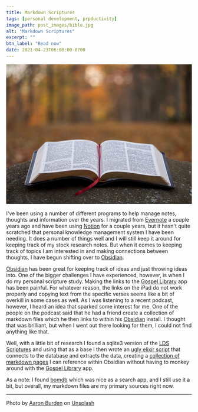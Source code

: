 ```yaml
---
title: Markdown Scriptures
tags: [personal development, prpductivity]
image_path: post_images/bible.jpg
alt: "Markdown Scriptures"
excerpt: ""
btn_label: "Read now"
date: 2021-04-23T06:00:00-0700
---
```

![scriptures][image]

I've been using a number of different programs to help manage notes, thoughts and information over the years. I migrated from [Evernote][evernote] a couple years ago and have been using [Notion][notion] for a couple years, but it hasn't quite scratched that personal knowledge management system I have been needing. It does a number of things well and I will still keep it around for keeping track of my stock research notes. But when it comes to keeping track of topics I am interested in and making connections between thoughts, I have begun shifting over to [Obsidian][obsidian].

[Obsidian][obsidian] has been great for keeping track of ideas and just throwing ideas into. One of the bigger challenges I have experienced, however, is when I do my personal scripture study. Making the links to the [Gospel Library][gospel_library] app has been painful. For whatever reason, the links on the iPad do not work properly and copying text from the specific verses seems like a bit of overkill in some cases as well. As I was listening to a recent podcast, however, I heard an idea that sparked some interest for me. One of the people on the podcast said that he had a friend create a collection of markdown files which he then links to within his [Obsidian][obsidian] install. I thought that was brilliant, but when I went out there looking for them, I could not find anything like that.

Well, with a little bit of research I found a sqlite3 version of the [LDS Scriptures][lds_scriptures] and using that as a base I then wrote an [ugly elixir script][scripture_extractor] that connects to the database and extracts the data, creating a [collection of markdown pages][lds_markdown] I can reference within Obsidian without having to monkey around with the [Gospel Library][gospel_library] app.

As a note: I found [bomdb][bomdb] which was nice as a search app, and I still use it a bit, but overall, my markdown files are my primary sources right now.

---
Photo by <a href="https://unsplash.com/@aaronburden?utm_source=unsplash&utm_medium=referral&utm_content=creditCopyText">Aaron Burden</a> on <a href="https://unsplash.com/s/photos/bible?utm_source=unsplash&utm_medium=referral&utm_content=creditCopyText">Unsplash</a>
  

[image]: /images/post_images/bible.jpg

[lds_scriptures]: https://scriptures.nephi.org/sqlite
[gospel_library]: https://www.churchofjesuschrist.org/pages/mobileapps/gospellibrary?lang=eng
[evernote]: https://evernote.com/
[notion]: https://www.notion.so/
[obsidian]: https://obsidian.md/
[scripture_extractor]: https://github.com/digitalbias/scripture_extractor
[lds_markdown]: https://github.com/digitalbias/scripture_extractor/releases/tag/0.2
[bomdb]: https://github.com/wordtreefoundation/bomdb